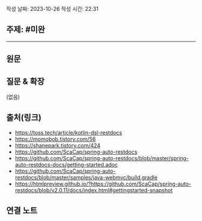 작성 날짜: 2023-10-26
작성 시간: 22:31

## 주제: #미완

----
## 원문


## 질문 & 확장

(없음)

## 출처(링크)
- https://toss.tech/article/kotlin-dsl-restdocs
- https://momobob.tistory.com/56
- https://shanepark.tistory.com/424
- https://github.com/ScaCap/spring-auto-restdocs
- https://github.com/ScaCap/spring-auto-restdocs/blob/master/spring-auto-restdocs-docs/getting-started.adoc
- https://github.com/ScaCap/spring-auto-restdocs/blob/master/samples/java-webmvc/build.gradle
- https://htmlpreview.github.io/?https://github.com/ScaCap/spring-auto-restdocs/blob/v2.0.11/docs/index.html#gettingstarted-snapshot
## 연결 노트










